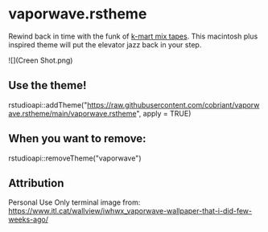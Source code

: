# vaporwave.rstheme

Rewind back in time with the funk of [k-mart mix tapes](https://archive.org/details/KmartOctober1989). This macintosh plus inspired theme will put the elevator jazz back in your step.

![](Creen Shot.png)

## Use the theme!

rstudioapi::addTheme("https://raw.githubusercontent.com/cobriant/vaporwave.rstheme/main/vaporwave.rstheme", apply = TRUE)

## When you want to remove:

rstudioapi::removeTheme("vaporwave")

## Attribution
Personal Use Only terminal image from: https://www.itl.cat/wallview/iwhwx_vaporwave-wallpaper-that-i-did-few-weeks-ago/
